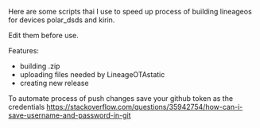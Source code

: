 Here are some scripts thai I use to speed up process of building lineageos for devices polar_dsds and kirin.

Edit them before use.

Features:

- building .zip
- uploading files needed by LineageOTAstatic
- creating new release

To automate process of push changes save your github token as the credentials
https://stackoverflow.com/questions/35942754/how-can-i-save-username-and-password-in-git
